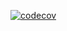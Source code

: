 [![codecov](https://codecov.io/gh/Quintana-04/Practica_Minecraft/graph/badge.svg?token=MEKHK5U90J)](https://codecov.io/gh/Quintana-04/Practica_Minecraft)
